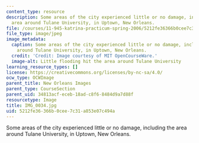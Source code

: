 ```yaml
---
content_type: resource
description: Some areas of the city experienced little or no damage, including the
  area around Tulane University, in Uptown, New Orleans.
file: /courses/11-945-katrina-practicum-spring-2006/5212fe36366b0cee7c31a853e07c494a_IMG_0034.jpg
file_type: image/jpeg
image_metadata:
  caption: Some areas of the city experienced little or no damage, including the area
    around Tulane University, in Uptown, New Orleans.
  credit: 'Credit: Image courtesy of MIT OpenCourseWare.'
  image-alt: Little flooding hit the area around Tulane University
learning_resource_types: []
license: https://creativecommons.org/licenses/by-nc-sa/4.0/
ocw_type: OCWImage
parent_title: New Orleans Images
parent_type: CourseSection
parent_uid: 34813acf-eceb-18ad-c8f6-8484d9a7d88f
resourcetype: Image
title: IMG_0034.jpg
uid: 5212fe36-366b-0cee-7c31-a853e07c494a
---
```

Some areas of the city experienced little or no damage, including the area around Tulane University, in Uptown, New Orleans.